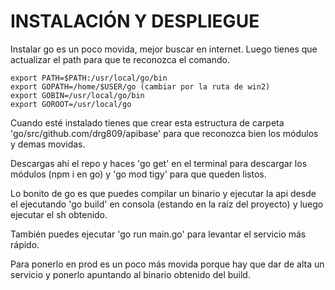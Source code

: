 # INSTALACIÓN Y DESPLIEGUE

Instalar go es un poco movida, mejor buscar en internet. Luego tienes que actualizar el path para que te reconozca el comando.

```
export PATH=$PATH:/usr/local/go/bin
export GOPATH=/home/$USER/go (cambiar por la ruta de win2)
export GOBIN=/usr/local/go/bin
export GOROOT=/usr/local/go
```

Cuando esté instalado tienes que crear esta estructura de carpeta 'go/src/github.com/drg809/apibase' para que reconozca bien los módulos y demas movidas.

Descargas ahí el repo y haces 'go get' en el terminal para descargar los módulos (npm i en go) y 'go mod tigy' para que queden listos.

Lo bonito de go es que puedes compilar un binario y ejecutar la api desde el ejecutando 'go build' en consola (estando en la raíz del proyecto) y luego ejecutar el sh obtenido.

También puedes ejecutar 'go run main.go' para levantar el servicio más rápido.

Para ponerlo en prod es un poco más movida porque hay que dar de alta un servicio y ponerlo apuntando al binario obtenido del build.